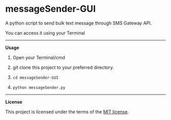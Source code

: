 # messageSender-GUI
A python script to send bulk text message through SMS Gateway API.

You can access it using your Terminal

__________________________________________________________________________
**Usage**

1. Open your Terminal/cmd

2. git clone this project to your preferred directory.

3. `cd messageSender-GUI`

4. `python messageSender.py`


__________________________________________________________________________
**License**

This project is licensed under the terms of the [MIT license](https://github.com/nagracks/organizer/blob/master/LICENSE).
